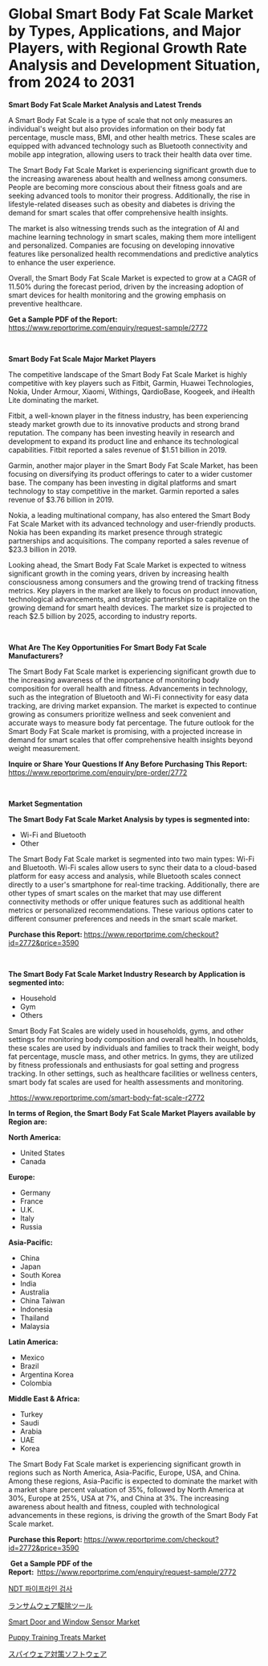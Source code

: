 <p><h1>Global Smart Body Fat Scale Market by Types, Applications, and Major Players, with Regional Growth Rate Analysis and Development Situation, from 2024 to 2031</h1></p><p><strong>Smart Body Fat Scale Market Analysis and Latest Trends</strong></p>
<p><p>A Smart Body Fat Scale is a type of scale that not only measures an individual's weight but also provides information on their body fat percentage, muscle mass, BMI, and other health metrics. These scales are equipped with advanced technology such as Bluetooth connectivity and mobile app integration, allowing users to track their health data over time.</p><p>The Smart Body Fat Scale Market is experiencing significant growth due to the increasing awareness about health and wellness among consumers. People are becoming more conscious about their fitness goals and are seeking advanced tools to monitor their progress. Additionally, the rise in lifestyle-related diseases such as obesity and diabetes is driving the demand for smart scales that offer comprehensive health insights.</p><p>The market is also witnessing trends such as the integration of AI and machine learning technology in smart scales, making them more intelligent and personalized. Companies are focusing on developing innovative features like personalized health recommendations and predictive analytics to enhance the user experience.</p><p>Overall, the Smart Body Fat Scale Market is expected to grow at a CAGR of 11.50% during the forecast period, driven by the increasing adoption of smart devices for health monitoring and the growing emphasis on preventive healthcare.</p></p>
<p><strong>Get a Sample PDF of the Report:&nbsp;</strong> <a href="https://www.reportprime.com/enquiry/request-sample/2772">https://www.reportprime.com/enquiry/request-sample/2772</a></p>
<p>&nbsp;</p>
<p><strong>Smart Body Fat Scale Major Market Players</strong></p>
<p><p>The competitive landscape of the Smart Body Fat Scale Market is highly competitive with key players such as Fitbit, Garmin, Huawei Technologies, Nokia, Under Armour, Xiaomi, Withings, QardioBase, Koogeek, and iHealth Lite dominating the market.</p><p>Fitbit, a well-known player in the fitness industry, has been experiencing steady market growth due to its innovative products and strong brand reputation. The company has been investing heavily in research and development to expand its product line and enhance its technological capabilities. Fitbit reported a sales revenue of $1.51 billion in 2019.</p><p>Garmin, another major player in the Smart Body Fat Scale Market, has been focusing on diversifying its product offerings to cater to a wider customer base. The company has been investing in digital platforms and smart technology to stay competitive in the market. Garmin reported a sales revenue of $3.76 billion in 2019.</p><p>Nokia, a leading multinational company, has also entered the Smart Body Fat Scale Market with its advanced technology and user-friendly products. Nokia has been expanding its market presence through strategic partnerships and acquisitions. The company reported a sales revenue of $23.3 billion in 2019.</p><p>Looking ahead, the Smart Body Fat Scale Market is expected to witness significant growth in the coming years, driven by increasing health consciousness among consumers and the growing trend of tracking fitness metrics. Key players in the market are likely to focus on product innovation, technological advancements, and strategic partnerships to capitalize on the growing demand for smart health devices. The market size is projected to reach $2.5 billion by 2025, according to industry reports.</p></p>
<p>&nbsp;</p>
<p><strong>What Are The Key Opportunities For Smart Body Fat Scale Manufacturers?</strong></p>
<p><p>The Smart Body Fat Scale market is experiencing significant growth due to the increasing awareness of the importance of monitoring body composition for overall health and fitness. Advancements in technology, such as the integration of Bluetooth and Wi-Fi connectivity for easy data tracking, are driving market expansion. The market is expected to continue growing as consumers prioritize wellness and seek convenient and accurate ways to measure body fat percentage. The future outlook for the Smart Body Fat Scale market is promising, with a projected increase in demand for smart scales that offer comprehensive health insights beyond weight measurement.</p></p>
<p><strong>Inquire or Share Your Questions If Any Before Purchasing This Report:</strong> <a href="https://www.reportprime.com/enquiry/pre-order/2772">https://www.reportprime.com/enquiry/pre-order/2772</a></p>
<p>&nbsp;</p>
<p><strong>Market Segmentation</strong></p>
<p><strong>The Smart Body Fat Scale Market Analysis by types is segmented into:</strong></p>
<p><ul><li>Wi-Fi and Bluetooth</li><li>Other</li></ul></p>
<p><p>The Smart Body Fat Scale market is segmented into two main types: Wi-Fi and Bluetooth. Wi-Fi scales allow users to sync their data to a cloud-based platform for easy access and analysis, while Bluetooth scales connect directly to a user's smartphone for real-time tracking. Additionally, there are other types of smart scales on the market that may use different connectivity methods or offer unique features such as additional health metrics or personalized recommendations. These various options cater to different consumer preferences and needs in the smart scale market.</p></p>
<p><strong>Purchase this Report:&nbsp;</strong><a href="https://www.reportprime.com/checkout?id=2772&price=3590">https://www.reportprime.com/checkout?id=2772&price=3590</a></p>
<p>&nbsp;</p>
<p><strong>The Smart Body Fat Scale Market Industry Research by Application is segmented into:</strong></p>
<p><ul><li>Household</li><li>Gym</li><li>Others</li></ul></p>
<p><p>Smart Body Fat Scales are widely used in households, gyms, and other settings for monitoring body composition and overall health. In households, these scales are used by individuals and families to track their weight, body fat percentage, muscle mass, and other metrics. In gyms, they are utilized by fitness professionals and enthusiasts for goal setting and progress tracking. In other settings, such as healthcare facilities or wellness centers, smart body fat scales are used for health assessments and monitoring.</p></p>
<p><a href="https://www.reportprime.com/smart-body-fat-scale-r2772">&nbsp;https://www.reportprime.com/smart-body-fat-scale-r2772</a></p>
<p><strong>In terms of Region, the Smart Body Fat Scale Market Players available by Region are:</strong></p>
<p>
    <p> <strong> North America: </strong>
        <ul>
            <li>United States</li>
            <li>Canada</li>
        </ul>
        </p> 
    <p> <strong> Europe: </strong>
        <ul>
            <li>Germany</li>
            <li>France</li>
            <li>U.K.</li>
            <li>Italy</li>
            <li>Russia</li>
        </ul>
        </p> 
    <p> <strong> Asia-Pacific: </strong>
        <ul>
            <li>China</li>
            <li>Japan</li>
            <li>South Korea</li>
            <li>India</li>
            <li>Australia</li>
            <li>China Taiwan</li>
            <li>Indonesia</li>
            <li>Thailand</li>
            <li>Malaysia</li>
        </ul>
        </p> 
    <p> <strong> Latin America: </strong>
        <ul>
            <li>Mexico</li>
            <li>Brazil</li>
            <li>Argentina Korea</li>
            <li>Colombia</li>
        </ul>
        </p> 
    <p> <strong> Middle East & Africa: </strong>
        <ul>
            <li>Turkey</li>
            <li>Saudi</li>
            <li>Arabia</li>
            <li>UAE</li>
            <li>Korea</li>
        </ul>
    </p>
    </p>
<p><p>The Smart Body Fat Scale market is experiencing significant growth in regions such as North America, Asia-Pacific, Europe, USA, and China. Among these regions, Asia-Pacific is expected to dominate the market with a market share percent valuation of 35%, followed by North America at 30%, Europe at 25%, USA at 7%, and China at 3%. The increasing awareness about health and fitness, coupled with technological advancements in these regions, is driving the growth of the Smart Body Fat Scale market.</p></p>
<p><strong>Purchase this Report: </strong><a href="https://www.reportprime.com/checkout?id=2772&price=3590">https://www.reportprime.com/checkout?id=2772&price=3590</a></p>
<p>&nbsp;<strong>Get a Sample PDF of the Report:&nbsp;&nbsp;</strong><a href="https://www.reportprime.com/enquiry/request-sample/2772">https://www.reportprime.com/enquiry/request-sample/2772</a></p>
<p><strong></strong></p>
<p><p><a href="https://github.com/camron674/Market-Research-Report-List-1/blob/main/747593169430.md">NDT 파이프라인 검사</a></p><p><a href="https://github.com/hilmi-2a/Market-Research-Report-List-1/blob/main/677096172550.md">ランサムウェア駆除ツール</a></p><p><a href="https://github.com/brenzgnarento/Market-Research-Report-List-2/blob/main/smart-door-and-window-sensor-market.md">Smart Door and Window Sensor Market</a></p><p><a href="https://issuu.com/reportprime-2/docs/puppy-training-treats-market-size-2030.pptx">Puppy Training Treats Market</a></p><p><a href="https://github.com/Sophiaard2003/Market-Research-Report-List-1/blob/main/515183772551.md">スパイウェア対策ソフトウェア</a></p></p>